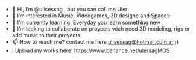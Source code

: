 - 👋 Hi, I’m @ulisessag , but you can call me Uler
- 👀 I’m interested in Music, Videogames, 3D designe and Space✨
- 🌱 I’m currently learning. Everyday you learn something new
- 💞️ I’m looking to collaborate on proyects wich need 3D modeling, rigs or add music to their proyects
- 📫 How to reach me? contact me here ulisessag@hotmail.com.ar ;) 
-  i Upload my works here: https://www.behance.net/ulersagMOS

<!---
ulisessag/ulisessag is a ✨ special ✨ repository because its `README.md` (this file) appears on your GitHub profile.
You can click the Preview link to take a look at your changes.
--->

